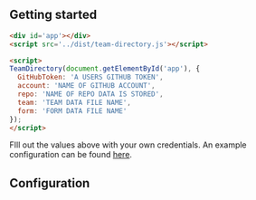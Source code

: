 ## Getting started

```html
<div id='app'></div>
<script src='../dist/team-directory.js'></script>

<script>
TeamDirectory(document.getElementById('app'), {
  GitHubToken: 'A USERS GITHUB TOKEN',
  account: 'NAME OF GITHUB ACCOUNT',
  repo: 'NAME OF REPO DATA IS STORED',
  team: 'TEAM DATA FILE NAME',
  form: 'FORM DATA FILE NAME'
});
</script>
```

FIll out the values above with your own credentials. An example configuration
can be found [here](https://github.com/mapbox/team-directory/blob/master/index.html).

## Configuration

